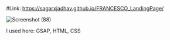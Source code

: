 #Link: https://sagarxjadhav.github.io/FRANCESCO_LandingPage/

![Screenshot (88)](https://github.com/sagarxjadhav/FRANCESCO_LandingPage/assets/93977940/b9178f18-0541-4a68-9fc1-b97f3c45a859)



I used here: GSAP, HTML, CSS
